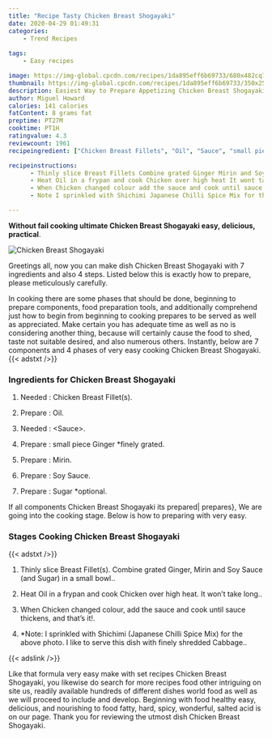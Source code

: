 ```yaml
---
title: "Recipe Tasty Chicken Breast Shogayaki"
date: 2020-04-29 01:49:31
categories:
    - Trend Recipes
    
tags:
    - Easy recipes

image: https://img-global.cpcdn.com/recipes/1da895eff6b69733/680x482cq70/chicken-breast-shogayaki-recipe-main-photo.jpg
thumbnail: https://img-global.cpcdn.com/recipes/1da895eff6b69733/350x250cq70/chicken-breast-shogayaki-recipe-main-photo.jpg
description: Easiest Way to Prepare Appetizing Chicken Breast Shogayaki with 7 ingredients and 4 stages of easy cooking.
author: Miguel Howard
calories: 141 calories
fatContent: 8 grams fat
preptime: PT27M
cooktime: PT1H
ratingvalue: 4.3
reviewcount: 1961
recipeingredient: ["Chicken Breast Fillets", "Oil", "Sauce", "small piece Ginger finely grated", "Mirin", "Soy Sauce", "Sugar optional"]

recipeinstructions: 
      - Thinly slice Breast Fillets Combine grated Ginger Mirin and Soy Sauce and Sugar in a small bowl 
      - Heat Oil in a frypan and cook Chicken over high heat It wont take long 
      - When Chicken changed colour add the sauce and cook until sauce thickens and thats it 
      - Note I sprinkled with Shichimi Japanese Chilli Spice Mix for the above photo I like to serve this dish with finely shredded Cabbage

---
```




**Without fail cooking ultimate Chicken Breast Shogayaki easy, delicious, practical**. 


![Chicken Breast Shogayaki](https://img-global.cpcdn.com/recipes/1da895eff6b69733/680x482cq70/chicken-breast-shogayaki-recipe-main-photo.jpg "Chicken Breast Shogayaki")




Greetings all, now you can make dish Chicken Breast Shogayaki with 7 ingredients and also 4 steps. Listed below this is exactly how to prepare, please meticulously carefully.

In cooking there are some phases that should be done, beginning to prepare components, food preparation tools, and additionally comprehend just how to begin from beginning to cooking prepares to be served as well as appreciated. Make certain you has adequate time as well as no is considering another thing, because will certainly cause the food to shed, taste not suitable desired, and also numerous others. Instantly, below are 7 components and 4 phases of very easy cooking Chicken Breast Shogayaki.
{{< adstxt />}}

### Ingredients for Chicken Breast Shogayaki


1. Needed  : Chicken Breast Fillet(s).

1. Prepare  : Oil.

1. Needed  : &lt;Sauce&gt;.

1. Prepare  : small piece Ginger *finely grated.

1. Prepare  : Mirin.

1. Prepare  : Soy Sauce.

1. Prepare  : Sugar *optional.



If all components Chicken Breast Shogayaki its prepared| prepares}, We are going into the cooking stage. Below is how to preparing with very easy.

### Stages Cooking Chicken Breast Shogayaki

{{< adstxt />}}


1. Thinly slice Breast Fillet(s). Combine grated Ginger, Mirin and Soy Sauce (and Sugar) in a small bowl..



1. Heat Oil in a frypan and cook Chicken over high heat. It won’t take long..



1. When Chicken changed colour, add the sauce and cook until sauce thickens, and that’s it!.



1. *Note: I sprinkled with Shichimi (Japanese Chilli Spice Mix) for the above photo. I like to serve this dish with finely shredded Cabbage..





{{< adslink />}}

Like that formula very easy make with set recipes Chicken Breast Shogayaki, you likewise do search for more recipes food other intriguing on site us, readily available hundreds of different dishes world food as well as we will proceed to include and develop. Beginning with food healthy easy, delicious, and nourishing to food fatty, hard, spicy, wonderful, salted acid is on our page. Thank you for reviewing the utmost dish Chicken Breast Shogayaki.
